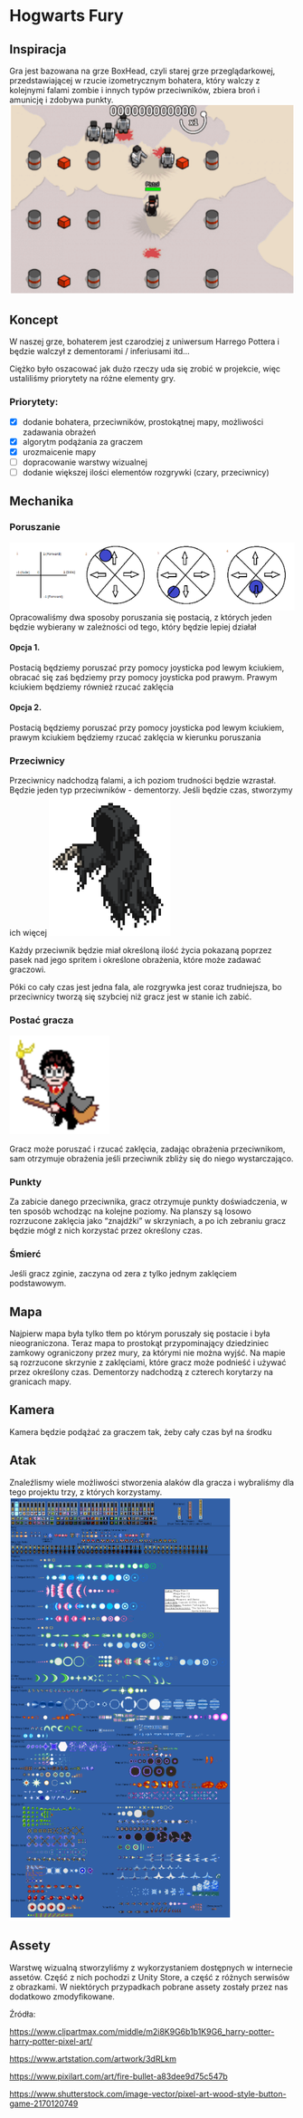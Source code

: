 # Hogwarts Fury
## Inspiracja
Gra jest bazowana na grze BoxHead, czyli starej grze przeglądarkowej, przedstawiającej w rzucie izometrycznym bohatera, który walczy z kolejnymi falami zombie i innych typów przeciwników, zbiera broń i amunicję i zdobywa punkty.
![alt text](./resources/boxhead.png)

## Koncept
W naszej grze, bohaterem jest czarodziej z uniwersum Harrego Pottera i będzie walczył z dementorami / inferiusami itd…

Ciężko było oszacować jak dużo rzeczy uda się zrobić w projekcie, więc ustaliliśmy priorytety na różne elementy gry.
### Priorytety:
- [X] dodanie bohatera, przeciwników, prostokątnej mapy, możliwości zadawania obrażeń
- [X] algorytm podążania za graczem
- [X] urozmaicenie mapy
- [ ] dopracowanie warstwy wizualnej
- [ ] dodanie większej ilości elementów rozgrywki (czary, przeciwnicy) 

## Mechanika
### Poruszanie
![alt text](./resources/movement.png)
Opracowaliśmy dwa sposoby poruszania się postacią, z których jeden będzie wybierany w zależności od tego, który będzie lepiej działał
#### Opcja 1.
Postacią będziemy poruszać przy pomocy joysticka pod lewym kciukiem, obracać się zaś będziemy przy pomocy joysticka pod prawym. Prawym kciukiem będziemy również rzucać zaklęcia
#### Opcja 2.
Postacią będziemy poruszać przy pomocy joysticka pod lewym kciukiem, prawym kciukiem będziemy rzucać zaklęcia w kierunku poruszania

### Przeciwnicy
Przeciwnicy nadchodzą falami, a ich poziom trudności będzie wzrastał. Będzie jeden typ przeciwników - dementorzy. Jeśli będzie czas, stworzymy ich więcej
![alt text](./resources/dementor.png)

Każdy przeciwnik będzie miał określoną ilość życia pokazaną poprzez pasek nad jego spritem i określone obrażenia, które może zadawać graczowi.

Póki co cały czas jest jedna fala, ale rozgrywka jest coraz trudniejsza, bo przeciwnicy tworzą się szybciej niż gracz jest w stanie ich zabić.

### Postać gracza
![alt text](./resources/player.png)

Gracz może poruszać i rzucać zaklęcia, zadając obrażenia przeciwnikom, sam otrzymuje obrażenia jeśli przeciwnik zbliży się do niego wystarczająco.

### Punkty
Za zabicie danego przeciwnika, gracz otrzymuje punkty doświadczenia, w ten sposób wchodząc na kolejne poziomy. Na planszy są losowo rozrzucone zaklęcia jako “znajdźki” w skrzyniach, a po ich zebraniu gracz będzie mógł z nich korzystać przez określony czas.

### Śmierć
Jeśli gracz zginie, zaczyna od zera z tylko jednym zaklęciem podstawowym.

## Mapa
Najpierw mapa była tylko tłem po którym poruszały się postacie i była nieograniczona. Teraz mapa to prostokąt przypominający dziedziniec zamkowy ograniczony przez mury, za którymi nie można wyjść. Na mapie są rozrzucone skrzynie z zaklęciami, które gracz może podnieść i używać przez określony czas. Dementorzy nadchodzą z czterech korytarzy na granicach mapy.

## Kamera
Kamera będzie podążać za graczem tak, żeby cały czas był
na środku

## Atak
Znaleźlismy wiele możliwości stworzenia alaków dla gracza i wybraliśmy dla tego projektu trzy, z których korzystamy.\
![alt text](./resources/attacks.png)

## Assety
Warstwę wizualną stworzyliśmy z wykorzystaniem dostępnych w internecie assetów. Część z nich pochodzi z Unity Store, a część z różnych serwisów z obrazkami. W niektórych przypadkach pobrane assety zostały przez nas dodatkowo zmodyfikowane.

Źródła:

https://www.clipartmax.com/middle/m2i8K9G6b1b1K9G6_harry-potter-harry-potter-pixel-art/

https://www.artstation.com/artwork/3dRLkm

https://www.pixilart.com/art/fire-bullet-a83dee9d75c547b

https://www.shutterstock.com/image-vector/pixel-art-wood-style-button-game-2170120749
